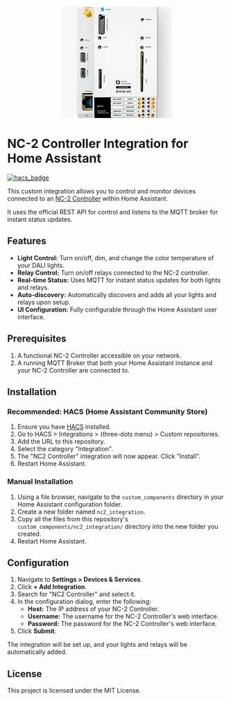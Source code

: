 <p align="center"><img src="icon.png" width="256"></p>

# NC-2 Controller Integration for Home Assistant

[![hacs_badge](https://img.shields.io/badge/HACS-Default-orange.svg)](https://github.com/hacs/integration)

This custom integration allows you to control and monitor devices connected to an [NC-2 Controller](https://ambiot.io/products/nc-2) within Home Assistant.

It uses the official REST API for control and listens to the MQTT broker for instant status updates.

## Features

*   **Light Control:** Turn on/off, dim, and change the color temperature of your DALI lights.
*   **Relay Control:** Turn on/off relays connected to the NC-2 controller.
*   **Real-time Status:** Uses MQTT for instant status updates for both lights and relays.
*   **Auto-discovery:** Automatically discovers and adds all your lights and relays upon setup.
*   **UI Configuration:** Fully configurable through the Home Assistant user interface.

## Prerequisites

1.  A functional NC-2 Controller accessible on your network.
2.  A running MQTT Broker that both your Home Assistant instance and your NC-2 Controller are connected to.

## Installation

### Recommended: HACS (Home Assistant Community Store)

1.  Ensure you have [HACS](https://hacs.xyz/) installed.
2.  Go to HACS > Integrations > (three-dots menu) > Custom repositories.
3.  Add the URL to this repository.
4.  Select the category "Integration".
5.  The "NC2 Controller" integration will now appear. Click "Install".
6.  Restart Home Assistant.

### Manual Installation

1.  Using a file browser, navigate to the `custom_components` directory in your Home Assistant configuration folder.
2.  Create a new folder named `nc2_integration`.
3.  Copy all the files from this repository's `custom_components/nc2_integration/` directory into the new folder you created.
4.  Restart Home Assistant.

## Configuration

1.  Navigate to **Settings > Devices & Services**.
2.  Click **+ Add Integration**.
3.  Search for "NC2 Controller" and select it.
4.  In the configuration dialog, enter the following:
    *   **Host:** The IP address of your NC-2 Controller.
    *   **Username:** The username for the NC-2 Controller's web interface.
    *   **Password:** The password for the NC-2 Controller's web interface.
5.  Click **Submit**.

The integration will be set up, and your lights and relays will be automatically added.

## License

This project is licensed under the MIT License.
